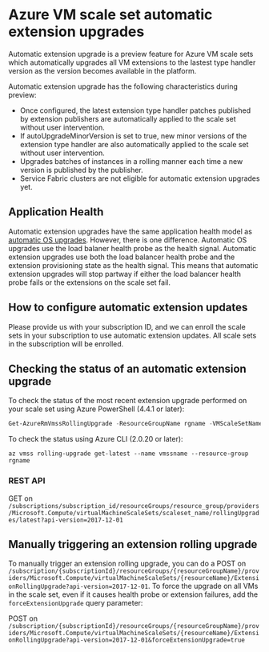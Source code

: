 # Azure VM scale set automatic extension upgrades

Automatic extension upgrade is a preview feature for Azure VM scale sets which automatically upgrades all VM extensions to the lastest type handler version as the version becomes available in the platform.

Automatic extension upgrade has the following characteristics during preview:
- Once configured, the latest extension type handler patches published by extension publishers are automatically applied to the scale set without user intervention.
- If autoUpgradeMinorVersion is set to true, new minor versions of the extension type handler are also automatically applied to the scale set without user intervention.
- Upgrades batches of instances in a rolling manner each time a new version is published by the publisher.
- Service Fabric clusters are not eligible for automatic extension upgrades yet.


## Application Health

Automatic extension upgrades have the same application health model as [automatic OS upgrades](./autoosupgrade-doc.md). However, there is one difference. Automatic OS upgrades use the load balaner health probe as the health signal. Automatic extension upgrades use both the load balancer health probe and the extension provisioning state as the health signal. This means that automatic extension upgrades will stop partway if either the load balancer health probe fails or the extensions on the scale set fail.

## How to configure automatic extension updates

Please provide us with your subscription ID, and we can enroll the scale sets in your subscription to use automatic extension updates. All scale sets in the subscription will be enrolled.


## Checking the status of an automatic extension upgrade

To check the status of the most recent extension upgrade performed on your scale set using Azure PowerShell (4.4.1 or later):

```powershell
Get-AzureRmVmssRollingUpgrade -ResourceGroupName rgname -VMScaleSetName vmssname
```

To check the status using Azure CLI (2.0.20 or later):

```azure-cli
az vmss rolling-upgrade get-latest --name vmssname --resource-group rgname
```

### REST API
GET on `/subscriptions/subscription_id/resourceGroups/resource_group/providers/Microsoft.Compute/virtualMachineScaleSets/scaleset_name/rollingUpgrades/latest?api-version=2017-12-01`

## Manually triggering an extension rolling upgrade

To manually trigger an extension rolling upgrade, you can do a POST on `/subscription/{subscriptionId}/resourceGroups/{resourceGroupName}/providers/Microsoft.Compute/virtualMachineScaleSets/{resourceName}/ExtensionRollingUpgrade?api-version=2017-12-01`. To force the upgrade on all VMs in the scale set, even if it causes health probe or extension failures, add the `forceExtensionUpgrade` query parameter:

POST on `/subscription/{subscriptionId}/resourceGroups/{resourceGroupName}/providers/Microsoft.Compute/virtualMachineScaleSets/{resourceName}/ExtensionRollingUpgrade?api-version=2017-12-01&forceExtensionUpgrade=true`
